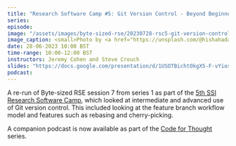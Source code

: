 ```yaml
---
title: "Research Software Camp #5: Git Version Control - Beyond Beginner Level"
series:
episode:
image: "/assets/images/byte-sized-rse/20230728-rsc5-git-version-control.jpg"
image_caption: <small>Photo by <a href="https://unsplash.com/@hishahadat">Shahadat Rahman</a> on <a href="https://unsplash.com">Unsplash</a></small>
date: 28-06-2023 10:00 BST
time-range: 10:00-12:00 BST
instructors: Jeremy Cohen and Steve Crouch
slides: "https://docs.google.com/presentation/d/1USOTBichtOkgX5-F-vYios3xhWSj1xtG9H5639Igo1E"
podcast: 
---
```


A re-run of Byte-sized RSE session 7 from series 1 as part of the [5th SSI Research Software 
Camp](https://www.software.ac.uk/Events/research-software-camp-fair-software), which looked 
at intermediate and advanced use of Git version control. This included looking at the 
feature branch workflow model and features such as rebasing and cherry-picking.

A companion podcast is now available as part of the
[Code for Thought](https://codeforthought.buzzsprout.com/) series.
